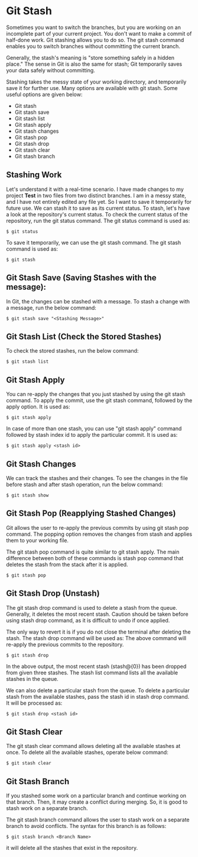 # Git Stash
Sometimes you want to switch the branches, but you are working on an incomplete part of your current project. You don't want to make a commit of half-done work. Git stashing allows you to do so. The git stash command enables you to switch branches without committing the current branch.

Generally, the stash's meaning is "store something safely in a hidden place." The sense in Git is also the same for stash; Git temporarily saves your data safely without committing.

Stashing takes the messy state of your working directory, and temporarily save it for further use. Many options are available with git stash. Some useful options are given below:

- Git stash
- Git stash save
- Git stash list
- Git stash apply
- Git stash changes
- Git stash pop
- Git stash drop
- Git stash clear
- Git stash branch

## Stashing Work
Let's understand it with a real-time scenario. I have made changes to my project **Test** in two files from two distinct branches. I am in a messy state, and I have not entirely edited any file yet. So I want to save it temporarily for future use. We can stash it to save as its current status. To stash, let's have a look at the repository's current status. To check the current status of the repository, run the git status command. The git status command is used as:

```
$ git status  
```

To save it temporarily, we can use the git stash command. The git stash command is used as:
```
$ git stash  
```

## Git Stash Save (Saving Stashes with the message):
In Git, the changes can be stashed with a message. To stash a change with a message, run the below command:
```
$ git stash save "<Stashing Message>"  
```

## Git Stash List (Check the Stored Stashes)
To check the stored stashes, run the below command:
```
$ git stash list  
```

## Git Stash Apply
You can re-apply the changes that you just stashed by using the git stash command. To apply the commit, use the git stash command, followed by the apply option. It is used as:
```
$ git stash apply  
```

In case of more than one stash, you can use "git stash apply" command followed by stash index id to apply the particular commit. It is used as:

```
$ git stash apply <stash id>  
```

## Git Stash Changes
We can track the stashes and their changes. To see the changes in the file before stash and after stash operation, run the below command:

```
$ git stash show  
```

## Git Stash Pop (Reapplying Stashed Changes)
Git allows the user to re-apply the previous commits by using git stash pop command. The popping option removes the changes from stash and applies them to your working file.

The git stash pop command is quite similar to git stash apply. The main difference between both of these commands is stash pop command that deletes the stash from the stack after it is applied.
```
$ git stash pop  
```

## Git Stash Drop (Unstash)
The git stash drop command is used to delete a stash from the queue. Generally, it deletes the most recent stash. Caution should be taken before using stash drop command, as it is difficult to undo if once applied.

The only way to revert it is if you do not close the terminal after deleting the stash. The stash drop command will be used as:
The above command will re-apply the previous commits to the repository.

```
$ git stash drop  
```

In the above output, the most recent stash (stash@{0}) has been dropped from given three stashes. The stash list command lists all the available stashes in the queue.

We can also delete a particular stash from the queue. To delete a particular stash from the available stashes, pass the stash id in stash drop command. It will be processed as:
```
$ git stash drop <stash id>  
```

## Git Stash Clear
The git stash clear command allows deleting all the available stashes at once. To delete all the available stashes, operate below command:
```
$ git stash clear  
```

## Git Stash Branch
If you stashed some work on a particular branch and continue working on that branch. Then, it may create a conflict during merging. So, it is good to stash work on a separate branch.

The git stash branch command allows the user to stash work on a separate branch to avoid conflicts. The syntax for this branch is as follows:
```
$ git stash branch <Branch Name>  
```
it will delete all the stashes that exist in the repository.
